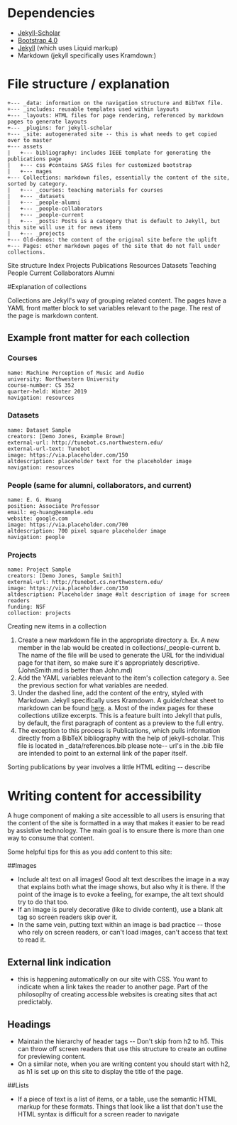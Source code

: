 # Dependencies
- [Jekyll-Scholar](https://github.com/inukshuk/jekyll-scholar)
- [Bootstrap 4.0](https://getbootstrap.com/docs/4.0/getting-started/introduction/)
- [Jekyll](https://jekyllrb.com) (which uses Liquid markup)
- Markdown (jekyll specifically uses Kramdown:)


# File structure / explanation
```
+--- _data: information on the navigation structure and BibTeX file.
+--- _includes: reusable templates used within layouts
+--- _layouts: HTML files for page rendering, referenced by markdown pages to generate layouts
+--- _plugins: for jekyll-scholar
+--- _site: autogenerated site -- this is what needs to get copied over to master
+--- assets
|   +--- bibliography: includes IEEE template for generating the publications page
|   +--- css #contains SASS files for customized bootstrap
|   +--- mages
+--- Collections: markdown files, essentially the content of the site, sorted by category.
|   +--- _courses: teaching materials for courses
|   +--- _datasets
|   +--- _people-alumni 
|   +--- _people-collaborators 
|   +--- _people-current 
|   +--- _posts: Posts is a category that is default to Jekyll, but this site will use it for news items
|   +--- _projects
+--- Old-demos: the content of the original site before the uplift
+--- Pages: other markdown pages of the site that do not fall under collections.

```

Site structure
Index
	Projects
	Publications
	Resources
		Datasets
		Teaching
	People
		Current
		Collaborators
		Alumni
	

#Explanation of collections

Collections are Jekyll's way of grouping related content. The pages have a YAML front matter block to set variables relevant to the page. The rest of the page is markdown content.

## Example front matter for each collection

### Courses

```
name: Machine Perception of Music and Audio
university: Northwestern University
course-number: CS 352 
quarter-held: Winter 2019
navigation: resources 
```

### Datasets

```
name: Dataset Sample
creators: [Demo Jones, Example Brown]
external-url: http://tunebot.cs.northwestern.edu/
external-url-text: Tunebot
image: https://via.placeholder.com/150
altdescription: placeholder text for the placeholder image
navigation: resources
```

### People (same for alumni, collaborators, and current)

```
name: E. G. Huang
position: Associate Professor
email: eg-huang@example.edu
website: google.com
image: https://via.placeholder.com/700
altdescription: 700 pixel square placeholder image
navigation: people
```

### Projects

```
name: Project Sample
creators: [Demo Jones, Sample Smith]
external-url: http://tunebot.cs.northwestern.edu/
image: https://via.placeholder.com/150
altdescription: Placeholder image #alt description of image for screen readers
funding: NSF
collection: projects
```

	
Creating new items in a collection
1. Create a new markdown file in the appropriate directory
    a. Ex. A new member in the lab would be created in collections/_people-current
    b. The name of the file will be used to generate the URL for the individual page for that item, so make sure it's appropriately descriptive. (JohnSmith.md is better than John.md)
2. Add the YAML variables relevant to the item's collection category
    a. See the previous section for what variables are needed.
3. Under the dashed line, add the content of the entry, styled with Markdown. Jekyll specifically uses Kramdown. A guide/cheat sheet to markdown can be found [here](https://guides.github.com/features/mastering-markdown/).
    a. Most of the index pages for these collections utilize excerpts. This is a feature built into Jekyll that pulls, by default, the first paragraph of content as a preview to the full entry. 
4. The exception to this process is Publications, which pulls information directly from a BibTeX bibliography with the help of jekyll-scholar. This file is located in _data/references.bib
    please note-- url's in the .bib file are intended to  point to an external link of the paper itself.

Sorting publications by year involves a little HTML editing -- describe


# Writing content for accessibility

A huge component of making a site accessible to all users is ensuring that the content of the site is formatted in a way that makes it easier to be read by assistive technology. The main goal is to ensure there is more than one way to consume that content.

Some helpful tips for this as you add content to this site:

##Images
- Include alt text on all images! Good alt text describes the image in a way that explains both what the image shows, but also why it is there. If the point of the image is to evoke a feeling, for exampe, the alt text should try to do that too. 
- If an image is purely decorative (like to divide content), use a blank alt tag so screen readers skip over it. 
- In the same vein, putting text within an image is bad practice -- those who rely on screen readers, or can't load images, can't access that text to read it.

## External link indication
- this is happening automatically on our site with CSS. You want to indicate when a link takes the reader to another page. Part of the philosoplhy of creating accessible websites is creating sites that act predictably.

## Headings
- Maintain the hierarchy of header tags -- Don't skip from h2 to h5. This can throw off screen readers that use this structure to create an outline for previewing content.
- On a similar note, when you are writing content you should start with h2, as h1 is set up on this site to display the title of the page.  

##Lists
- If a piece of text is a list of items, or a table, use the semantic HTML markup for these formats. Things that look like a list that don't use the HTML syntax is difficult for a screen reader to navigate 
